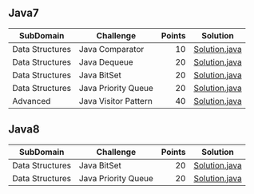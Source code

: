 ## Java7
| SubDomain | Challenge | Points | Solution |
|-----------|-----------|-------:|----------|
|Data Structures|Java Comparator|10|[Solution.java](Data%20Structures/Java%20Comparator/Solution.java)|
|Data Structures|Java Dequeue|20|[Solution.java](Data%20Structures/Java%20Dequeue/Solution.java)|
|Data Structures|Java BitSet|20|[Solution.java](Data%20Structures/Java%20BitSet/Solution(Java7).java)|
|Data Structures|Java Priority Queue|20|[Solution.java](Data%20Structures/Java%20Priority%20Queue/Solution(Java7).java)|
|Advanced|Java Visitor Pattern|40|[Solution.java](Advanced/Java%20Visitor%20Pattern/Solution(Java7).java)|

## Java8
| SubDomain | Challenge | Points | Solution |
|-----------|-----------|-------:|----------|
|Data Structures|Java BitSet|20|[Solution.java](Data%20Structures/Java%20BitSet/Solution(Java8).java)|
|Data Structures|Java Priority Queue|20|[Solution.java](Data%20Structures/Java%20Priority%20Queue/Solution(Java8).java)|

